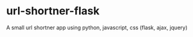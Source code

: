 url-shortner-flask
==================

A small url shortner app using python, javascript, css
(flask, ajax, jquery)
